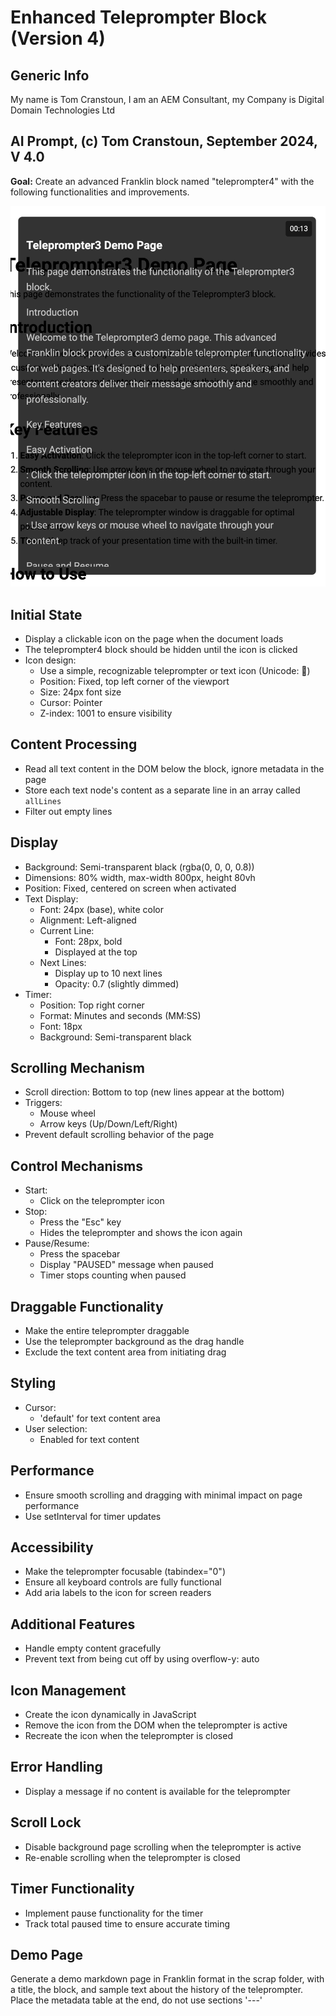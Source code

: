 # Enhanced Teleprompter Block (Version 4)

## Generic Info

My name is Tom Cranstoun, I am an AEM Consultant, my Company is Digital Domain Technologies Ltd

## AI Prompt, (c) Tom Cranstoun, September 2024, V 4.0

**Goal:** Create an advanced Franklin block named "teleprompter4" with the following functionalities and improvements.

![UI Design](ui-teleprompter.png)

## Initial State

* Display a clickable icon on the page when the document loads
* The teleprompter4 block should be hidden until the icon is clicked
* Icon design:
  * Use a simple, recognizable teleprompter or text icon (Unicode: &#128217;)
  * Position: Fixed, top left corner of the viewport
  * Size: 24px font size
  * Cursor: Pointer
  * Z-index: 1001 to ensure visibility

## Content Processing

* Read all text content in the DOM below the block, ignore metadata in the page
* Store each text node's content as a separate line in an array called `allLines`
* Filter out empty lines

## Display

* Background: Semi-transparent black (rgba(0, 0, 0, 0.8))
* Dimensions: 80% width, max-width 800px, height 80vh
* Position: Fixed, centered on screen when activated
* Text Display:
  * Font: 24px (base), white color
  * Alignment: Left-aligned
  * Current Line:
    * Font: 28px, bold
    * Displayed at the top
  * Next Lines:
    * Display up to 10 next lines
    * Opacity: 0.7 (slightly dimmed)
* Timer:
  * Position: Top right corner
  * Format: Minutes and seconds (MM:SS)
  * Font: 18px
  * Background: Semi-transparent black

## Scrolling Mechanism

* Scroll direction: Bottom to top (new lines appear at the bottom)
* Triggers:
  * Mouse wheel
  * Arrow keys (Up/Down/Left/Right)
* Prevent default scrolling behavior of the page

## Control Mechanisms

* Start:
  * Click on the teleprompter icon
* Stop:
  * Press the "Esc" key
  * Hides the teleprompter and shows the icon again
* Pause/Resume:
  * Press the spacebar
  * Display "PAUSED" message when paused
  * Timer stops counting when paused

## Draggable Functionality

* Make the entire teleprompter draggable
* Use the teleprompter background as the drag handle
* Exclude the text content area from initiating drag

## Styling

* Cursor:
  * 'default' for text content area
* User selection:
  * Enabled for text content

## Performance

* Ensure smooth scrolling and dragging with minimal impact on page performance
* Use setInterval for timer updates

## Accessibility

* Make the teleprompter focusable (tabindex="0")
* Ensure all keyboard controls are fully functional
* Add aria labels to the icon for screen readers

## Additional Features

* Handle empty content gracefully
* Prevent text from being cut off by using overflow-y: auto

## Icon Management

* Create the icon dynamically in JavaScript
* Remove the icon from the DOM when the teleprompter is active
* Recreate the icon when the teleprompter is closed

## Error Handling

* Display a message if no content is available for the teleprompter

## Scroll Lock

* Disable background page scrolling when the teleprompter is active
* Re-enable scrolling when the teleprompter is closed

## Timer Functionality

* Implement pause functionality for the timer
* Track total paused time to ensure accurate timing

## Demo Page

Generate a demo markdown page in Franklin format in the scrap folder, with a title, the block, and sample text about the history of the teleprompter. Place the metadata table at the end, do not use sections '---'
